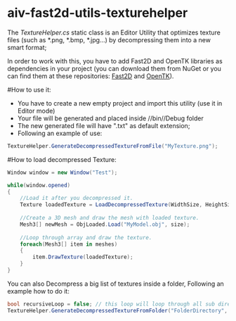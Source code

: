 # aiv-fast2d-utils-texturehelper
The *TextureHelper.cs* static class is an Editor Utility that optimizes texture files (such as *.png, *.bmp, *.jpg...) by decompressing them into a new smart format;

In order to work with this, you have to add Fast2D and OpenTK libraries as dependencies in your project
(you can download them from NuGet or you can find them at these repositories: [Fast2D](https://github.com/aiv01/aiv-fast2d) and [OpenTK](https://github.com/aiv01/opentk)).

#How to use it:
+ You have to create a new empty project and import this utility (use it in Editor mode)
+ Your file will be generated and placed inside <yourproject>//bin//Debug folder
+ The new generated file will have ".txt" as default extension;
+ Following an example of use:

```cs
TextureHelper.GenerateDecompressedTextureFromFile("MyTexture.png");
```

#How to load decompressed Texture:
```cs
Window window = new Window("Test");

while(window.opened)
{
	//Load it after you decompressed it.
	Texture loadedTexture = LoadDecompressedTexture(WidthSize, HeightSize, "MyTexture.txt");
	
	//Create a 3D mesh and draw the mesh with loaded texture.
	Mesh3[] newMesh = ObjLoaded.Load("MyModel.obj", size);
	
	//Loop through array and draw the texture.
	foreach(Mesh3[] item in meshes)
	{
	    item.DrawTexture(loadedTexture);
	}
}
```

You can also Decompress a big list of textures inside a folder, Following an example how to do it:

```cs
bool recursiveLoop = false; // this loop will loop through all sub directories under "FolderDirectory" given as entry parameter
TextureHelper.GenerateDecompressedTextureFromFolder("FolderDirectory", "NewFolderName", recursiveLoop);
```

